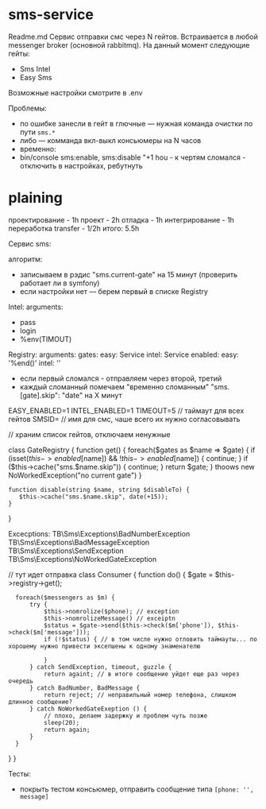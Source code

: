 # sms-service

Readme.md
Сервис отправки смс через N гейтов. Встраивается в любой messenger broker (основной rabbitmq).
На данный момент следующие гейты:
 - Sms Intel
 - Easy Sms

Возможные настройки смотрите в .env

Проблемы:
 - по ошибке занесли в гейт в глючные — нужная команда очистки по пути `sms.*`
 - либо — комманда вкл-выкл консьюмеры на N часов
 - временно:
 - bin/console sms:enable, sms:disable "+1 hou - к чертям сломался - отключить в настройках, ребутнуть

# plaining

проектирование  - 1h
проект - 2h
отладка - 1h
интегрирование - 1h
переработка transfer - 1/2h
итого: 5.5h

Сервис sms:

алгоритм:
 - записываем в рэдис "sms.current-gate" на 15 минут (проверить работает ли в symfony)
 - если настройки нет — берем первый в списке Registry

Intel:
 arguments: 
  - pass
  - login
  - %env(TIMOUT)

Registry:
 arguments:
  gates:
    easy: Service
    intel: Service
  enabled:
    easy: '%end()'
    intel: ''

 - если первый сломался - отправляем через второй, третий
 - каждый сломанный помечаем "временно сломанным" "sms.[gate].skip": "date" на X минут


EASY_ENABLED=1
INTEL_ENABLED=1
TIMEOUT=5 // таймаут для всех гейтов
SMSID= // имя для смс, чаше всего их нужно согласовывать

// храним список гейтов, отключаем ненужные

class GateRegistry {
    function get() {
	    foreach($gates as $name => $gate) {
	        if (isset($this->enabled[$name]) && !$this->enabled[$name]) {
	           continue;
	        }
	        if ($this->cache("sms.$name.skip")) {
	           continue;
	        }
	        return $gate;
	    }
	    thoows new NoWorkedException("no current gate")
    }

    function disable(string $name, string $disableTo) {
       $this->cache("sms.$name.skip", date(+15));
    }
}

Excecptions:
  TB\Sms\Exceptions\BadNumberException
  TB\Sms\Exceptions\BadMessageException
  TB\Sms\Exceptions\SendException
  TB\Sms\Exceptions\NoWorkedGateException

// тут идет отправка
class Consumer {
   function do() {
      $gate = $this->registry->get();

      foreach($messengers as $m) {
          try {
              $this->nomrolize($phone); // exception
              $this->nomrolizeMessage() // exceiptn
              $status = $gate->send($this->check($m['phone']), $this->check($m['message']));
              if (!$status) { // в том числе нужно отловить таймауты... по хорошему нужно привести эксепшены к одному знаменателю
                 
              }
          } catch SendException, timeout, guzzle {
              return againt; // в итоге сообщение уйдет еще раз через очередь
          } catch BadNumber, BadMessage {
              return reject; // неправильный номер телефона, слишком длинное сообщение?
          } catch NoWorkedGateExeption () {
              // плохо, делаем задержку и проблем чуть позже
              sleep(20);
              return again;
          }
      }
   }
}

Тесты:
  - покрыть тестом консьюмер, отправить сообщение типа `[phone: '', message]`

